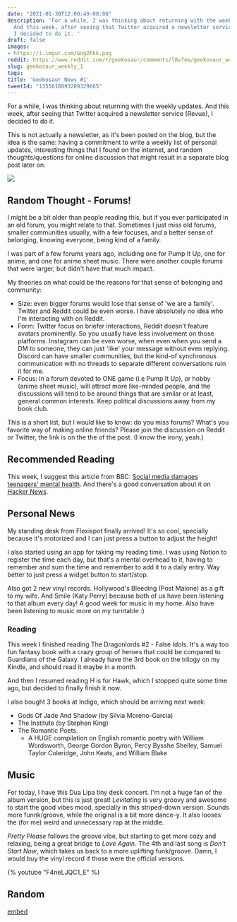 ```yaml
---
date: "2021-01-30T12:00:49-08:00"
description: 'For a while, I was thinking about returning with the weekly updates.
  And this week, after seeing that Twitter acquired a newsletter service (Revue),
  I decided to do it. '
draft: false
images:
- https://i.imgur.com/Gng2Fkk.png
reddit: https://www.reddit.com/r/geekosaur/comments/l8v7ew/geekosaur_weekly_1_geekosaur/
slug: geekosaur_weekly_1
tags:
title: 'Geekosaur News #1'
tweetId: "1355618093209329665"
---
```


For a while, I was thinking about returning with the weekly updates. And this week, after seeing that Twitter acquired a newsletter service (Revue), I decided to do it. 

This is not actually a newsletter, as it's been posted on the blog, but the idea is the same: having a commitment to write a weekly list of personal updates, interesting things that I found on the internet, and random thoughts/questions for online discussion that might result in a separate blog post later on.

![](https://i.imgur.com/Gng2Fkk.png)

<!--more-->

## Random Thought - Forums!

I might be a bit older than people reading this, but if you ever participated in an old forum, you might relate to that. Sometimes I just miss old forums, smaller communities usually, with a few focuses, and a better sense of belonging, knowing everyone, being kind of a family.

I was part of a few forums years ago, including one for Pump It Up, one for anime, and one for anime sheet music. There were another couple forums that were larger, but didn't have that much impact.

My theories on what could be the reasons for that sense of belonging and community:

- Size: even bigger forums would lose that sense of 'we are a family'. Twitter and Reddit could be even worse. I have absolutely no idea who I'm interacting with on Reddit.
- Form: Twitter focus on briefer interactions, Reddit doesn't feature avatars prominently. So you usually have less involvement on those platforms. Instagram can be even worse, when even when you send a DM to someone, they can just 'like' your message without even replying. Discord can have smaller communities, but the kind-of synchronous communication with no threads to separate different conversations ruin it for me.
- Focus: in a forum devoted to ONE game (i.e Pump It Up), or hobby (anime sheet music), will attract more like-minded people, and the discussions will tend to be around things that are similar or at least, general common interests. Keep political discussions away from my book club.

This is a short list, but I would like to know: do you miss forums? What's you favorite way of making online friends? Please join the discussion on Reddit or Twitter, the link is on the the of the post. (I know the irony, yeah.)

## Recommended Reading

This week, I suggest this article from BBC: [Social media damages teenagers' mental health](https://www.bbc.com/news/technology-55826238). And there's a good conversation about it on [Hacker News](https://news.ycombinator.com/item?id=25928310).

## Personal News

My standing desk from Flexispot finally arrived! It's so cool, specially because it's motorized and  I can just press a button to adjust the height!

I also started using an app for taking my reading time. I was using Notion to register the time each day, but that's a mental overhead to it, having to remember and sum the time and remember to add it to a daily entry. Way better to just press a widget button to start/stop.

Also got 2 new vinyl records. Hollywood's Bleeding (Post Malone) as a gift to my wife. And Smile (Katy Perry) because both of us have been listening to that album every day! A good week for music in my home. Also have been listening to music more on my turntable :) 

### Reading

This week I finished reading The Dragonlords #2 - False Idols. It's a way too fun fantasy book with a crazy group of heroes that could be compared to Guardians of the Galaxy. I already have the 3rd book on the trilogy on my Kindle, and should read it maybe in a month.

And then I resumed reading H is for Hawk, which I stopped quite some time ago, but decided to finally finish it now.

I also bought 3 books at Indigo, which should be arriving next week:

- Gods Of Jade And Shadow (by Silvia Moreno-Garcia)
- The Institute (by Stephen King)
- The Romantic Poets. 
    - A HUGE compilation on English romantic poetry with William Wordsworth, George Gordon Byron, Percy Bysshe Shelley, Samuel Taylor Coleridge, John Keats, and William Blake

## Music

For today, I have this Dua Lipa tiny desk concert. I'm not a huge fan of the album version, but this is just great! _Levitating_ is very groovy and awesome to start the good vibes mood, specially in this striped-down version. Sounds more funnk/groove, while the original is a bit more dance-y. It also looses the (for me) weird and unnecessary rap at the middle.

_Pretty Please_ follows the groove vibe, but starting to get more cozy and relaxing, being a great bridge to _Love Again_. The 4th and last song is _Don't Start Now_, which takes us back to a more uplifting funk/groove. Damn, I would buy the vinyl record if those were the official versions.

{% youtube "F4neLJQC1_E" %}  

## Random

[embed](https://xkcd.com/810/)
